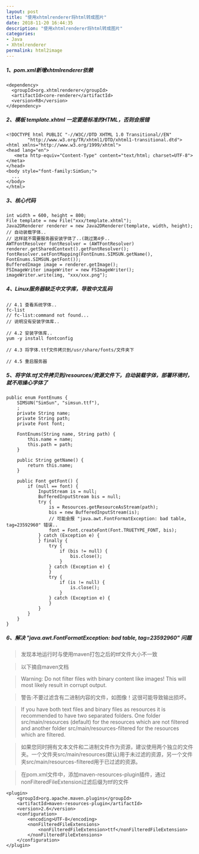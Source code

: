 ```yaml
---
layout: post
title: "使用xhtmlrenderer将html转成图片"
date: 2018-11-20 16:44:35
description: "使用xhtmlrenderer将html转成图片"
categories:
- Java
- Xhtmlrenderer
permalink: html2image
---
```


##### 1、pom.xml新增xhtmlrenderer依赖
```vim
<dependency>
  <groupId>org.xhtmlrenderer</groupId>
  <artifactId>core-renderer</artifactId>
  <version>R8</version>
</dependency>
```

##### 2、模板 template.xhtml 一定要是标准的HTML，否则会报错
```vim
<!DOCTYPE html PUBLIC "-//W3C//DTD XHTML 1.0 Transitional//EN"  
        "http://www.w3.org/TR/xhtml1/DTD/xhtml1-transitional.dtd">  
<html xmlns="http://www.w3.org/1999/xhtml">  
<head lang="en">  
   <meta http-equiv="Content-Type" content="text/html; charset=UTF-8"></meta>
</head>  
<body style="font-family:SimSun;">
  ...
</body>
</html>
```

##### 3、核心代码
```vim
int width = 600, height = 800;
File template = new File("xxx/template.xhtml");
Java2DRenderer renderer = new Java2DRenderer(template, width, height);
// 自动装载字体..
// 这样就不需要服务器安装字体了..(跳过第4步..
AWTFontResolver fontResolver = (AWTFontResolver) renderer.getSharedContext().getFontResolver();
fontResolver.setFontMapping(FontEnums.SIMSUN.getName(), FontEnums.SIMSUN.getFont());
BufferedImage image = renderer.getImage();
FSImageWriter imageWriter = new FSImageWriter();  
imageWriter.write(img, "xxx/xxx.png");
```

##### 4、Linux服务器缺乏中文字库，导致中文乱码
```vim
// 4.1 查看系统字体..
fc-list
// fc-list:command not found...
// 说明没有安装字体库..

// 4.2 安装字体库..
yum -y install fontconfig

// 4.3 将字体.ttf文件拷贝到/usr/share/fonts/文件夹下

// 4.5 重启服务器
```

##### 5、将字体.ttf文件拷贝到/resources/资源文件下，自动装载字体，部署环境时，就不用操心字体了
```vim
public enum FontEnums {
    SIMSUN("SimSun", "simsun.ttf"),
    ;
    private String name;
    private String path;
    private Font font;

    FontEnums(String name, String path) {
        this.name = name;
        this.path = path;
    }

    public String getName() {
        return this.name;
    }

    public Font getFont() {
        if (null == font) {
            InputStream is = null;
            BufferedInputStream bis = null;
            try {
                is = Resources.getResourceAsStream(path);
                bis = new BufferedInputStream(is);
                // 可能会报 "java.awt.FontFormatException: bad table, tag=23592960" 错误..
                font = Font.createFont(Font.TRUETYPE_FONT, bis);
            } catch (Exception e) {
            } finally {
                try {
                    if (bis != null) {
                        bis.close();
                    }
                } catch (Exception e) {
                }
                try {
                    if (is != null) {
                        is.close();
                    }
                } catch (Exception e) {
                }
            }
        }
    }
}
```

##### 6、解决 "java.awt.FontFormatException: bad table, tag=23592960" 问题
> 发现本地运行时与使用maven打包之后的ttf文件大小不一致  

> 以下摘自maven文档

> Warning: Do not filter files with binary content like images! This will most likely result in corrupt output.

> 警告:不要过滤含有二进制内容的文件，如图像！这很可能导致输出损坏。

> If you have both text files and binary files as resources it is recommended to have two separated folders. One folder src/main/resources (default) for the resources which are not filtered and another folder src/main/resources-filtered for the resources which are filtered.

> 如果您同时拥有文本文件和二进制文件作为资源，建议使用两个独立的文件夹。一个文件夹src/main/resources(默认)用于未过滤的资源，另一个文件夹src/main/resources-filtered用于已过滤的资源。

> 在pom.xml文件中，添加maven-resources-plugin插件，通过nonFilteredFileExtension过滤后缀为ttf的文件

```vim
<plugin>
    <groupId>org.apache.maven.plugins</groupId>
    <artifactId>maven-resources-plugin</artifactId>
    <version>2.6</version>
    <configuration>
        <encoding>UTF-8</encoding>
        <nonFilteredFileExtensions>
            <nonFilteredFileExtension>ttf</nonFilteredFileExtension>
        </nonFilteredFileExtensions>
    </configuration>
</plugin>
```
